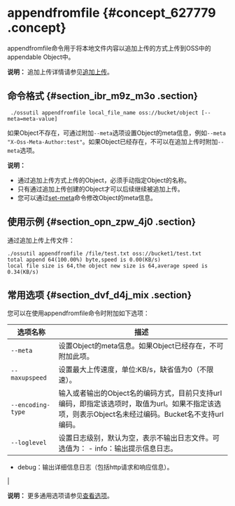 # appendfromfile {#concept_627779 .concept}

appendfromfile命令用于将本地文件内容以追加上传的方式上传到OSS中的appendable Object中。

**说明：** 追加上传详情请参见[追加上传](../../../../cn.zh-CN/开发指南/上传文件（Object）/追加上传.md#)。

## 命令格式 {#section_ibr_m9z_m3o .section}

``` {#codeblock_wz3_rqu_4qt}
 ./ossutil appendfromfile local_file_name oss://bucket/object [--meta=meta-value]
```

如果Object不存在，可通过附加`--meta`选项设置Object的meta信息，例如`--meta "X-Oss-Meta-Author:test"`。如果Object已经存在，不可以在追加上传时附加`--meta`选项。

**说明：** 

-   通过追加上传方式上传的Object，必须手动指定Object的名称。
-   只有通过追加上传创建的Object才可以后续继续被追加上传。
-   您可以通过[set-meta](cn.zh-CN/ossutil多版本文档/常用命令/set-meta.md#)命令修改Object的meta信息。

## 使用示例 {#section_opn_zpw_4j0 .section}

通过追加上传上传文件：

``` {#codeblock_abz_6il_o74}
./ossutil appendfromfile /file/test.txt oss://bucket1/test.txt 
total append 64(100.00%) byte,speed is 0.00(KB/s)
local file size is 64,the object new size is 64,average speed is 0.34(KB/s)
```

## 常用选项 {#section_dvf_d4j_mix .section}

您可以在使用appendfromfile命令时附加如下选项：

|选项名称|描述|
|----|--|
|`--meta`|设置Object的meta信息。如果Object已经存在，不可附加此项。|
|`--maxupspeed`|设置最大上传速度，单位:KB/s，缺省值为0（不限速）。|
|`--encoding-type`|输入或者输出的Object名的编码方式，目前只支持url编码，即指定该选项时，取值为url。如果不指定该选项，则表示Object名未经过编码。Bucket名不支持url编码。|
|`--loglevel`|设置日志级别，默认为空，表示不输出日志文件。可选值为： -   info：输出提示信息日志。
-   debug：输出详细信息日志（包括http请求和响应信息）。

 |

**说明：** 更多通用选项请参见[查看选项](cn.zh-CN/ossutil多版本文档/查看选项.md#)。


